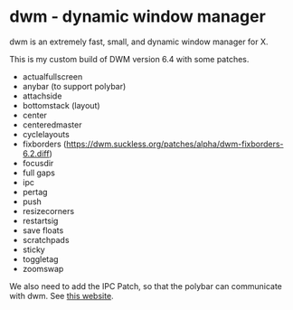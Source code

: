 # dwm - dynamic window manager

dwm is an extremely fast, small, and dynamic window manager for X.

This is my custom build of DWM version 6.4 with some patches.

- actualfullscreen
- anybar (to support polybar)
- attachside
- bottomstack (layout)
- center
- centeredmaster
- cyclelayouts
- fixborders (https://dwm.suckless.org/patches/alpha/dwm-fixborders-6.2.diff)
- focusdir
- full gaps
- ipc
- pertag
- push
- resizecorners
- restartsig
- save floats
- scratchpads
- sticky
- toggletag
- zoomswap

We also need to add the IPC Patch, so that the polybar can communicate with dwm. See [this website](https://github.com/mihirlad55/polybar-dwm-module).
